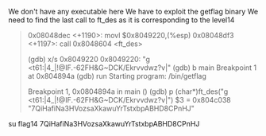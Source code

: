 We don't have any executable here
We have to exploit the getflag binary
We need to find the last call to ft_des as it is corresponding to the level14

> 0x08048dec <+1190>:  movl   $0x8049220,(%esp)
> 0x08048df3 <+1197>:  call   0x8048604 <ft_des>
>
> (gdb) x/s 0x8049220
> 0x8049220:       "g <t61:|4_|!@IF.-62FH&G~DCK/Ekrvvdwz?v|"
> (gdb) b main
> Breakpoint 1 at 0x804894a
> (gdb) run
> Starting program: /bin/getflag
>
> Breakpoint 1, 0x0804894a in main ()
> (gdb) p (char*)ft_des("g <t61:|4_|!@IF.-62FH&G~DCK/Ekrvvdwz?v|")
> $3 = 0x804c038 "7QiHafiNa3HVozsaXkawuYrTstxbpABHD8CPnHJ"

su flag14 7QiHafiNa3HVozsaXkawuYrTstxbpABHD8CPnHJ
